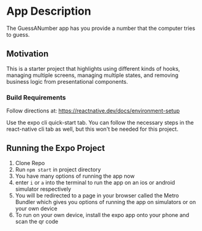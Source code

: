 # App Description
The GuessANumber app has you provide a number that the computer tries to guess.

## Motivation
This is a starter project that highlights using different kinds of hooks, managing multiple screens, managing multiple states, and removing business logic from presentational components.

### Build Requirements
Follow directions at: https://reactnative.dev/docs/environment-setup

Use the expo cli quick-start tab. You can follow the necessary steps in the react-native cli tab as well, but this won't be needed for this project.

## Running the Expo Project
1. Clone Repo
2. Run `npm start` in project directory
3. You have many options of running the app now
4. enter `i` or `a` into the terminal to run the app on an ios or android simulator respectively 
5. You will be redirected to a page in your browser called the Metro Bundler which gives you options of running the app on simulators or on your own device
6. To run on your own device, install the expo app onto your phone and scan the qr code